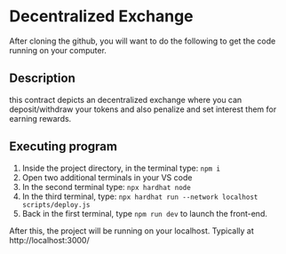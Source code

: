 # Decentralized Exchange

After cloning the github, you will want to do the following to get the code running on your computer.

## Description

this contract depicts an decentralized exchange where you can deposit/withdraw your tokens and also penalize and set interest them for earning rewards. 

## Executing program

1. Inside the project directory, in the terminal type: `npm i`
2. Open two additional terminals in your VS code
3. In the second terminal type: `npx hardhat node`
4. In the third terminal, type: `npx hardhat run --network localhost scripts/deploy.js`
5. Back in the first terminal, type `npm run dev` to launch the front-end.

After this, the project will be running on your localhost. 
Typically at http://localhost:3000/